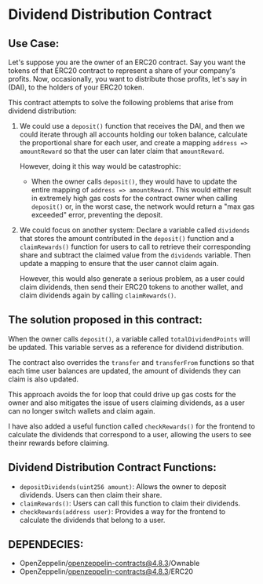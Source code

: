 # Dividend Distribution Contract

## Use Case:

Let's suppose you are the owner of an ERC20 contract. Say you want the tokens of that ERC20 contract to represent a share of your company's profits. Now, occasionally, you want to distribute those profits, let's say in (DAI), to the holders of your ERC20 token.

This contract attempts to solve the following problems that arise from dividend distribution:

1. We could use a `deposit()` function that receives the DAI, and then we could iterate through all accounts holding our token balance, calculate the proportional share for each user, and create a mapping `address => amountReward` so that the user can later claim that `amountReward`.

   However, doing it this way would be catastrophic:
   - When the owner calls `deposit()`, they would have to update the entire mapping of `address => amountReward`. This would either result in extremely high gas costs for the contract owner when calling `deposit()` or, in the worst case, the network would return a "max gas exceeded" error, preventing the deposit.

2. We could focus on another system:
   Declare a variable called `dividends` that stores the amount contributed in the `deposit()` function and a `claimRewards()` function for users to call to retrieve their corresponding share and subtract the claimed value from the `dividends` variable. Then update a mapping to ensure that the user cannot claim again.

   However, this would also generate a serious problem, as a user could claim dividends, then send their ERC20 tokens to another wallet, and claim dividends again by calling `claimRewards()`.

## The solution proposed in this contract:

When the owner calls `deposit()`, a variable called `totalDividendPoints` will be updated. This variable serves as a reference for dividend distribution.

The contract also overrides the `transfer` and `transferFrom` functions so that each time user balances are updated, the amount of dividends they can claim is also updated.

This approach avoids the for loop that could drive up gas costs for the owner and also mitigates the issue of users claiming dividends, as a user can no longer switch wallets and claim again.

I have also added a useful function called `checkRewards()` for the frontend to calculate the dividends that correspond to a user, allowing the users to see theinr rewards before claiming.

## Dividend Distribution Contract Functions:

- `depositDividends(uint256 amount)`: Allows the owner to deposit dividends. Users can then claim their share.
- `claimRewards()`: Users can call this function to claim their dividends.
- `checkRewards(address user)`: Provides a way for the frontend to calculate the dividends that belong to a user.

## DEPENDECIES:
 - OpenZeppelin/openzeppelin-contracts@4.8.3/Ownable
 - OpenZeppelin/openzeppelin-contracts@4.8.3/ERC20
